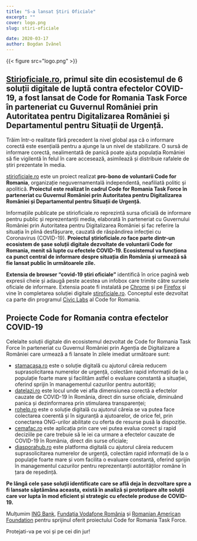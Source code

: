 ```yaml
---
title: "S-a lansat Știri Oficiale"
excerpt: ""
cover: logo.png
slug: stiri-oficiale

date: 2020-03-17
author: Bogdan Ivănel
---
```


{{< figure src="logo.png" >}}

## **[Stirioficiale.ro](https://stirioficiale.ro/informatii), primul site din ecosistemul de 6 soluții digitale de luptă contra efectelor COVID-19, a fost lansat de Code for Romania Task Force în parteneriat cu Guvernul României prin Autoritatea pentru Digitalizarea României și Departamentul pentru Situații de Urgență.**

Trăim într-o realitate fără precedent la nivel global așa că o informare corectă este esențială pentru a ajunge la un nivel de stabilizare. O sursă de informare corectă, nealimentată de panică poate ajuta populația României să fie vigilentă în felul în care accesează, asimilează și distribuie rafalele de știri prezentate în media. 

[stirioficiale.ro](https://stirioficiale.ro/informatii) este un proiect realizat **pro-bono de voluntarii Code for Romania**, organizație neguvernamentală independentă, neafiliată politic și apolitică. **Proiectul este realizat în cadrul Code for Romania Task Force în parteneriat cu Guvernul României prin Autoritatea pentru Digitalizarea României și Departamentul pentru Situații de Urgență.**

Informațiile publicate pe stirioficiale.ro reprezintă sursa oficială de informare pentru public și reprezentanții media, elaborată în parteneriat cu Guvernului României prin Autoritatea pentru Digitalizarea României și fac referire la situația în plină desfășurare, cauzată de răspândirea infecției cu Coronavirus (COVID-19). **Proiectul știrioficiale.ro face parte dintr-un ecosistem de șase soluții digitale dezvoltate de voluntarii Code for Romania, menit să lupte cu efectele COVID-19. Ecosistemul va funcționa ca punct central de informare despre situația din România și urmează să fie lansat public în următoarele zile.**

**Extensia de browser “covid-19 știri oficiale”** identifică în orice pagină web expresii cheie și adaugă peste acestea un infobox care trimite către sursele oficiale de informare. Extensia poate fi instalată pe [Chrome](https://chrome.google.com/webstore/detail/covid-19-știri-oficiale/pdcpkplohipjhdfdchpmgekifmcdbnha) și pe [Firefox](https://addons.mozilla.org/en-US/firefox/addon/covid-19-știri-oficiale/) și vine în completarea soluției digitale [stiroficiale.ro](http://stiroficiale.ro/). Conceptul este dezvoltat ca parte din programul [Civic Labs](https://civiclabs.ro/ro/domains/mediu) al Code for Romania.

## Proiecte Code for Romania contra efectelor COVID-19

Celelalte soluții digitale din ecosistemul dezvoltat de Code for Romania Task Force în parteneriat cu Guvernul României prin Agenția de Digitalizare a României care urmează a fi lansate în zilele imediat următoare sunt:

* [stamacasa.ro](https://stamacasa.ro/) este o soluție digitală cu ajutorul căreia reducem suprasolicitarea numerelor de urgență, colectăm rapid informații de la o populație foarte mare și facilităm astfel o evaluare constantă a situației, oferind sprijin în managementul cazurilor pentru autorități;
* [datelazi.ro](https://datelazi.ro/) este locul unde vei afla dimensiunea corectă a efectelor cauzate de COVID-19 în România, direct din surse oficiale, diminuând panica și dezinformarea prin stimularea transparenței;
* [rohelp.ro](https://rohelp.ro/)  este o soluție digitală cu ajutorul căreia se va putea face colectarea coerentă și în siguranță a ajutoarelor, de orice fel, prin conectarea ONG-urilor abilitate cu oferta de resurse pusă la dispoziție.
* [cemafac.ro](https://cemafac.ro/) este aplicația prin care vei putea evalua corect și rapid deciziile pe care trebuie să le iei ca urmare a efectelor cauzate de COVID-19 în România, direct din surse oficiale;
* [diasporahub.ro](https://diasporahub.ro/) este platforma digitală cu ajutorul căreia reducem suprasolicitarea numerelor de urgență, colectăm rapid informații de la o populație foarte mare și vom facilita o evaluare constantă, oferind sprijin în managementul cazurilor pentru reprezentanții autorităților române în țara de reședință.

**Pe lângă cele șase soluții identificate care se află deja în dezvoltare spre a fi lansate săptămâna aceasta, există în analiză și prototipare alte soluții care vor lupta în mod eficient și strategic cu efectele produse de COVID-19.**

Mulțumim [ING Bank](https://ing.ro/persoane-fizice), [Fundația Vodafone România](https://fundatia-vodafone.ro) și [Romanian American Foundation](https://www.rafonline.org) pentru sprijinul oferit proiectului Code for Romania Task Force.

Protejati-va pe voi și pe cei din jur!
